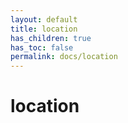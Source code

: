 ```yaml
---
layout: default
title: location
has_children: true
has_toc: false
permalink: docs/location
---
```


# location